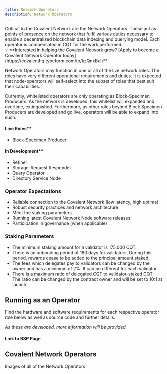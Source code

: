 ```yaml
---
title: Network Operators
description: Network Operators
---
```


<section class="">
<div>
Critical to the Covalent Network are the Network Operators. These act as points of presence on the network that fulfil various duties necessary to enable a decentralized blockchain data indexing and querying model. Each operator is compensated in CQT for the work performed.

  <aside>
  💡 **Interested in helping the Covalent Network grow? [Apply to become a Covalent Network Operator today](https://covalenthq.typeform.com/to/kzQnxBul)**

  </aside>

Network Operators may function in one or all of the live network roles. The roles have very different operational requirements and duties. It is expected that node-operators will self-select into the subset of roles that best suit their capabilities.

Currently, whitelisted operators are only operating as Block-Specimen Producers. As the network is developed, this whitelist will expanded and overtime, extinguished. Furthermore, as other roles beyond Block Specimen Producers are developed and go live, operators will be able to expand into such.
</div>

#### Live Roles**

- Block-Specimen Producer

#### In Development**

- Refiner
- Storage-Request Responder
- Query Operator
- Directory Service Node

### Operator Expectations

- Reliable connection to the Covalent Network (low latency, high uptime)
- Robust security practices and network architecture
- Meet the staking parameters
- Running latest Covalent Network Node software releases
- Participation in governance (when applicable)

### Staking Parameters

- The minimum staking amount for a validator is 175,000 CQT.
- There is an unbonding period of 180 days for validators. During this period, rewards cease to be added to the principal amount staked.
- The fees which delegates pay to validators can be changed by the owner and has a minimum of 2%. It can be different for each validator.
- There is a maximum ratio of delegated CQT to validator-staked CQT. The ratio can be changed by the contract owner and will be set to 10:1 at launch.

## Running as an Operator

Find the hardware and software requirements for each respective operator role below as well as source code and further details.

*As these are developed, more information will be provided.*

#### Link to BSP Page

## Covalent Network Operators

Images of all of the Network Operators

</section>

